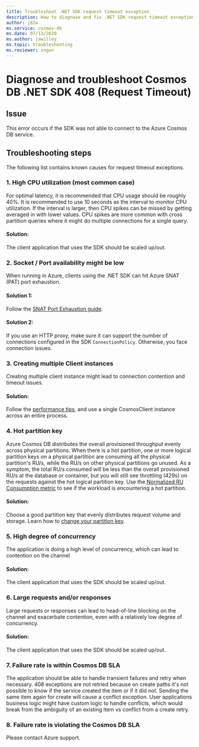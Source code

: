 ```yaml
---
title: Troubleshoot .NET SDK request timeout exception
description: How to diagnose and fix .NET SDK request timeout exception
author: j82w
ms.service: cosmos-db
ms.date: 07/13/2020
ms.author: jawilley
ms.topic: troubleshooting
ms.reviewer: sngun
---
```


# Diagnose and troubleshoot Cosmos DB .NET SDK 408 (Request Timeout)

## Issue

This error occurs if the SDK was not able to connect to the Azure Cosmos DB service.

## Troubleshooting steps
The following list contains known causes for request timeout exceptions.

### 1. High CPU utilization (most common case)
For optimal latency, it is recommended that CPU usage should be roughly 40%. It is recommended to use 10 seconds as the interval to monitor CPU utilization. If the interval is larger, then CPU spikes can be missed by getting averaged in with lower values. CPU spikes are more common with cross partition queries where it might do multiple connections for a single query.

#### Solution:
The client application that uses the SDK should be scaled up/out.

### 2. Socket / Port availability might be low
When running in Azure, clients using the .NET SDK can hit Azure SNAT (PAT) port exhaustion.

#### Solution 1:
Follow the [SNAT Port Exhaustion guide](troubleshoot-dot-net-sdk.md#snat).

#### Solution 2:
If you use an HTTP proxy, make sure it can support the number of connections configured in the SDK `ConnectionPolicy`.
Otherwise, you face connection issues.

### 3. Creating multiple Client instances
Creating multiple client instance might lead to connection contention and timeout issues.

#### Solution:
Follow the [performance tips](https://docs.microsoft.com/azure/cosmos-db/performance-tips), and use a single CosmosClient instance across an entire process.

### 4. Hot partition key
Azure Cosmos DB distributes the overall provisioned throughput evenly across physical partitions. When there is a hot partition, one or more logical partition keys on a physical partition are consuming all the physical partition's RU/s, while the RU/s on other physical partitions go unused. As a symptom, the total RU/s consumed will be less than the overall provisioned RU/s at the database or container, but you will still see throttling (429s) on the requests against the hot logical partition key. Use the [Normalized RU Consumption metric](monitor-normalized-request-units.md) to see if the workload is encountering a hot partition. 

#### Solution:
Choose a good partition key that evenly distributes request volume and storage. Learn how to [change your partition key](https://devblogs.microsoft.com/cosmosdb/how-to-change-your-partition-key/).

### 5. High degree of concurrency
The application is doing a high level of concurrency, which can lead to contention on the channel

#### Solution:
The client application that uses the SDK should be scaled up/out.

### 6. Large requests and/or responses
Large requests or responses can lead to head-of-line blocking on the channel and exacerbate contention, even with a relatively low degree of concurrency.

#### Solution:
The client application that uses the SDK should be scaled up/out.

### 7. Failure rate is within Cosmos DB SLA
The application should be able to handle transient failures and retry when necessary. 408 exceptions are not retried because on create paths it's not possible to know if the service created the item or if it did not. Sending the same item again for create will cause a conflict exception. User applications business logic might have custom logic to handle conflicts, which would break from the ambiguity of an existing item vs conflict from a create retry.

### 8. Failure rate is violating the Cosmos DB SLA
Please contact Azure support.
